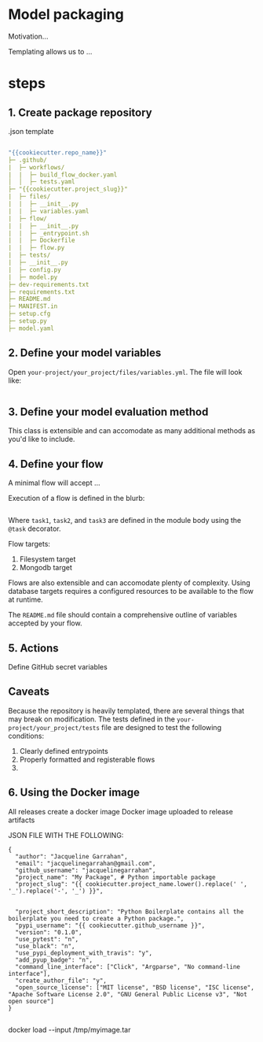 # Model packaging

Motivation...

Templating allows us to ...

# steps
## 1. Create package repository

.json template






```yaml

"{{cookiecutter.repo_name}}"
├─ .github/
|  ├─ workflows/
|  |  ├─ build_flow_docker.yaml
│  │  ├─ tests.yaml
├─ "{{cookiecutter.project_slug}}"
|  ├─ files/
|  |  ├─ __init__.py
|  |  ├─ variables.yaml
|  ├─ flow/
|  |  ├─ __init__.py
|  |  ├─ _entrypoint.sh
|  |  ├─ Dockerfile
|  |  ├─ flow.py
|  ├─ tests/
|  ├─ __init__.py
|  ├─ config.py
|  ├─ model.py
├─ dev-requirements.txt
├─ requirements.txt
├─ README.md
├─ MANIFEST.in
├─ setup.cfg
├─ setup.py
├─ model.yaml

```




## 2. Define your model variables

Open `your-project/your_project/files/variables.yml`. The file will look like:

```yaml


```

## 3. Define your model evaluation method

This class is extensible and can accomodate as many additional methods as you'd like to include.

## 4.  Define your flow

A minimal flow will accept ...


Execution of a flow is defined in the blurb:
```python


```
Where `task1`, `task2`, and `task3` are defined in the module body using the `@task` decorator.



Flow targets:
1. Filesystem target
2. Mongodb target

Flows are also extensible and can accomodate plenty of complexity. Using database targets requires a configured resources to be available to the flow at runtime.


The `README.md` file should contain a comprehensive outline of variables accepted by your flow.

## 5. Actions

Define GitHub secret variables


## Caveats
Because the repository is heavily templated, there are several things that may break on modification. The tests defined in the `your-project/your_project/tests` file are designed to test the following conditions:
1. Clearly defined entrypoints
2. Properly formatted and registerable flows
4.

## 6. Using the Docker image
All releases create a docker image
Docker image uploaded to release artifacts




JSON FILE WITH THE FOLLOWING:

```
{
  "author": "Jacqueline Garrahan",
  "email": "jacquelinegarrahan@gmail.com",
  "github_username": "jacquelinegarrahan",
  "project_name": "My Package", # Python importable package
  "project_slug": "{{ cookiecutter.project_name.lower().replace(' ', '_').replace('-', '_') }}",


  "project_short_description": "Python Boilerplate contains all the boilerplate you need to create a Python package.",
  "pypi_username": "{{ cookiecutter.github_username }}",
  "version": "0.1.0",
  "use_pytest": "n",
  "use_black": "n",
  "use_pypi_deployment_with_travis": "y",
  "add_pyup_badge": "n",
  "command_line_interface": ["Click", "Argparse", "No command-line interface"],
  "create_author_file": "y",
  "open_source_license": ["MIT license", "BSD license", "ISC license", "Apache Software License 2.0", "GNU General Public License v3", "Not open source"]
}


```



 docker load --input /tmp/myimage.tar
